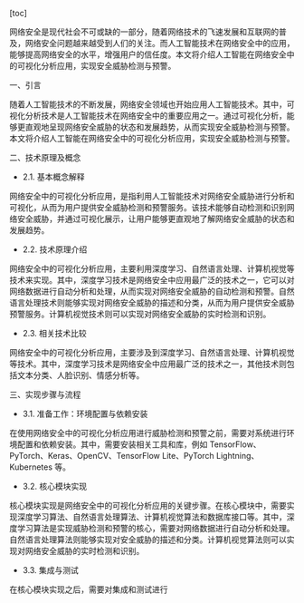
[toc]                    
                
                
网络安全是现代社会不可或缺的一部分，随着网络技术的飞速发展和互联网的普及，网络安全问题越来越受到人们的关注。而人工智能技术在网络安全中的应用，能够提高网络安全的水平，增强用户的信任度。本文将介绍人工智能在网络安全中的可视化分析应用，实现安全威胁检测与预警。

一、引言

随着人工智能技术的不断发展，网络安全领域也开始应用人工智能技术。其中，可视化分析技术是人工智能技术在网络安全中的重要应用之一。通过可视化分析，能够更直观地呈现网络安全威胁的状态和发展趋势，从而实现安全威胁检测与预警。本文将介绍人工智能在网络安全中的可视化分析应用，实现安全威胁检测与预警。

二、技术原理及概念

- 2.1. 基本概念解释

网络安全中的可视化分析应用，是指利用人工智能技术对网络安全威胁进行分析和可视化，从而为用户提供安全威胁检测和预警服务。该技术能够自动检测和识别网络安全威胁，并通过可视化展示，让用户能够更直观地了解网络安全威胁的状态和发展趋势。

- 2.2. 技术原理介绍

网络安全中的可视化分析应用，主要利用深度学习、自然语言处理、计算机视觉等技术来实现。其中，深度学习技术是网络安全中应用最广泛的技术之一，它可以对网络数据进行自动分析和处理，从而实现对网络安全威胁的自动检测和预警。自然语言处理技术则能够实现对网络安全威胁的描述和分类，从而为用户提供安全威胁预警服务。计算机视觉技术则可以实现对网络安全威胁的实时检测和识别。

- 2.3. 相关技术比较

网络安全中的可视化分析应用，主要涉及到深度学习、自然语言处理、计算机视觉等技术。其中，深度学习技术是网络安全中应用最广泛的技术之一，其他技术则包括文本分类、人脸识别、情感分析等。

三、实现步骤与流程

- 3.1. 准备工作：环境配置与依赖安装

在使用网络安全中的可视化分析应用进行威胁检测和预警之前，需要对系统进行环境配置和依赖安装。其中，需要安装相关工具和库，例如 TensorFlow、PyTorch、Keras、OpenCV、TensorFlow Lite、PyTorch Lightning、Kubernetes 等。

- 3.2. 核心模块实现

核心模块实现是网络安全中的可视化分析应用的关键步骤。在核心模块中，需要实现深度学习算法、自然语言处理算法、计算机视觉算法和数据库接口等。其中，深度学习算法是实现威胁检测和预警的核心，需要对网络数据进行自动分析和处理。自然语言处理算法则能够实现对安全威胁的描述和分类。计算机视觉算法则可以实现对网络安全威胁的实时检测和识别。

- 3.3. 集成与测试

在核心模块实现之后，需要对集成和测试进行

